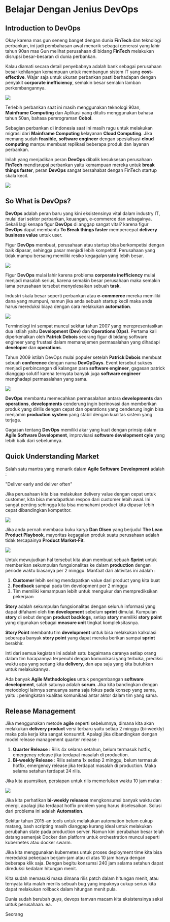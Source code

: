 # Belajar Dengan Jenius DevOps

## Introduction to DevOps

Okay karena mas gun seneng banget dengan dunia **FinTech** dan teknologi perbankan, ini jadi pembahasan awal menarik sebagai generasi yang lahir tahun 90an mas Gun melihat perusahaan di bidang **FinTech** melakukan disrupsi besar-besaran di dunia perbankan. 

Kalau diamati secara detail penyebabnya adalah bank sebagai perusahaan besar kehilangan kemampuan untuk membangun sistem IT yang **cost-effective**. Wajar saja untuk ukuran perbankan pasti berhadapan dengan penyakit **corporate inefficiency**, semakin besar semakin lamban perkembangannya.

<img src="/asset/DevOps-Intro-0.png" style="zoom:100%;" />

Terlebih perbankan saat ini masih menggunakan teknologi 90an, **Mainframe Computing** dan Aplikasi yang ditulis menggunakan bahasa tahun 50an, bahasa pemrograman **Cobol**. 

Sebagian perbankan di indonesia saat ini masih ragu untuk melakukan migrasi dari **Mainframe Computing** kelayanan **Cloud Computing**. Jika memang sudah **feasible**, **software engineer** dengan spesialisasi **cloud computing** mampu membuat replikasi beberapa produk dan layanan perbankan.

Inilah yang menjadikan peran **DevOps** dibalik kesuksesan perusahaan **FinTech** mendisrupsi perbankan yaitu kemampuan mereka untuk **break things faster**, peran **DevOps** sangat bersahabat dengan FinTech startup skala kecil.

<img src="/asset/DevOps-Intro.png" style="zoom:100%;" />

## So What is DevOps?

**DevOps** adalah peran baru yang kini eksistensinya vital dalam industry IT, mulai dari sektor perbankan, keuangan, e-commerce dan sebagainya. Sekali lagi kenapa figur **DevOps** di anggap sangat vital? karena figur **DevOps** dapat membantu **To Break things faster** mempercepat **delivery business value** untuk user. 

Figur **DevOps** membuat, perusahaan atau startup bisa berkompetisi dengan baik dipasar, sehingga pasar menjadi lebih kompetitif. Perusahaan yang tidak mampu bersaing memiliki resiko kegagalan yang lebih besar.

<img src="/asset/DevOps-Faster-Delivery.png" style="zoom:100%;" />

Figur **DevOps** mulai lahir karena problema **corporate inefficiency** mulai menjadi masalah serius, karena semakin besar perusahaan maka semakin lama perusahaan tersebut menyelesaikan sebuah **task**. 

Industri skala besar seperti perbankan atau **e-commerce** mereka memiliki dana yang mumpuni, namun jika anda sebuah startup kecil maka anda harus mereduksi biaya dengan cara melakukan **automation**.

<img src="/asset/DevOps-Advantage.png" style="zoom:100%;" />

Terminologi ini sempat muncul sekitar tahun 2007 yang merepresentasikan dua istilah yaitu **Development (Dev)** dan **Operations (Ops)**. Pertama kali diperkenalkan oleh **Patrick Debois** seorang figur di bidang software engineer yang frustasi dalam memanajemen permasalahan yang dihadapi **developer** dan **operations**.

Tahun 2009 istilah DevOps mulai populer setelah **Patrick Debois** membuat sebuah **conference** dengan nama **DevOpDays**. Event tersebut sukses menjadi perbincangan di kalangan para **software engineer**, gagasan patrick dianggap solutif karena ternyata banyak juga **software engineer** menghadapi permasalahan yang sama.

<img src="/asset/DevOps-Traditional-Software-Management.png" style="zoom:100%;" />



**DevOps** membantu memecahkan permasalahan antara **developments** dan **operations**, **developments** cenderung ingin berinovasi dan memberikan  produk yang dirilis dengan cepat dan operations yang cenderung ingin bisa menjamin **production system** yang stabil dengan kualitas sistem yang terjaga.

Gagasan tentang **DevOps** memiliki akar yang kuat dengan prinsip dalam **Agile Software Development**, improvisasi **software development cyle** yang lebih baik dari sebelumnya. 

## Quick Understanding Market

Salah satu mantra yang menarik dalam **Agile Software Development** adalah :

"Deliver early and deliver often"

Jika perusahaan kita bisa melakukan delivery value dengan cepat untuk customer, kita bisa mendapatkan respon dari customer lebih awal. Ini sangat penting sehingga kita bisa memahami product kita dipasar lebih cepat dibandingkan kompetitor.

<img src="/asset/DevOps-Agile-Mantra.png" style="zoom:100%;" />

Jika anda pernah membaca buku karya **Dan Olsen** yang berjudul **The Lean Product Playbook**, mayoritas kegagalan produk suatu perusahaan adalah tidak tercapainya **Product Market-Fit**. 

<img src="/asset/Product Market Fit.png" style="zoom:100%;" />

Untuk mewujudkan hal tersebut kita akan membuat sebuah **Sprint** untuk memberikan sekumpulan fungsionalitas ke dalam **production** dengan periode waktu biasanya per 2 minggu. Manfaat dari aktivitas ini adalah :

1. **Customer** lebih sering mendapatkan value dari product yang kita buat
2. **Feedback** sampai pada tim development per 2 minggu
3. Tim memiliki kemampuan lebih untuk mengukur dan memprediksikan pekerjaan

**Story** adalah sekumpulan fungsionalitas dengan seluruh informasi yang dapat difahami oleh t**im development** sebelum **sprint** dimulai. Kumpulan **story** di sebut dengan **product backlogs**, setiap **story** memiliki **story point** yang digunakan sebagai **measure unit** tingkat kompleksitasnya. 

**Story Point** membantu tim **development** untuk bisa melakukan kalkulasi seberapa banyak **story point** yang dapat mereka berikan sampai **sprint** berakhir. 

Inti dari semua kegiatan ini adalah satu bagaimana caranya setiap orang dalam tim harapannya terpenuhi dengan komunikasi yang terbuka, prediksi waktu apa yang sedang kita **delivery**, dan apa saja yang kita butuhkan untuk melakukannya.

Ada banyak **Agile Methodologies** untuk pengembangan **software development**, salah satunya adalah **scrum**. Jika kita bandingkan dengan metodologi lainnya semuanya sama saja fokus pada konsep yang sama, yaitu : peningkatan kualitas komunikasi antar aktor dalam tim yang sama.

## Release Management

Jika menggunakan metode **agile** seperti sebelumnya, dimana kita akan melakukan **delivery product** versi terbaru yaitu setiap 2 minggu (bi-weekly) maka pola kerja kita sangat konsumtif. Apalagi jika dibandingkan dengan model release management quarter release :

1. **Quarter Release** : Rilis 4x selama setahun, belum termasuk hotfix, emergency release jika terdapat masalah di production.
2. **Bi-weekly Release** : Rilis selama 1x setiap 2 minggu, belum termasuk hotfix, emergency release jika terdapat masalah di production. Maka selama setahun terdapat 24 rilis.

Jika kita asumsikan, persiapan untuk rilis memerlukan waktu 10 jam maka :

 <img src="/asset/DevOps-Release-Management.png" style="zoom:100%;" />

Jika kita perhatikan **bi-weekly releases** mengkonsumsi banyak waktu dan energi, apalagi jika terdapat hotfix problem yang harus diselesaikan. Solusi dari problema ini adalah **Automation**.

Sekitar tahun 2015-an tools untuk melakukan automation belum cukup matang, bash scripting masih dianggap kurang ideal untuk melakukan perubahan state pada production server. Namun kini perubahan besar telah datang semenjak Docker dan platform untuk orchestration muncul seperti kubernetes atau docker swarm.

Jika kita menggunakan kubernetes untuk proses deployment time kita bisa mereduksi pekerjaan berjam-jam atau di atas 10 jam hanya dengan beberapa klik saja. Dengan begitu konsumsi 240 jam selama setahun dapat direduksi kedalam hitungan menit. 

Kita sudah memasuki masa dimana rilis patch dalam hitungan menit, atau ternyata kita malah merilis sebuah bug yang impaknya cukup serius kita dapat melakukan rollback dalam hitungan menit pula.

Dunia sudah berubah guys, devops tamvan macam kita eksistensinya seksi untuk perusahaan. ea.



Seorang 